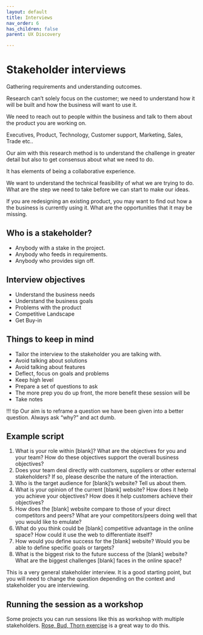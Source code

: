 ```yaml
---
layout: default
title: Interviews
nav_order: 6
has_children: false
parent: UX Discovery

---
```

# Stakeholder interviews

Gathering requirements and understanding outcomes.

Research can’t solely focus on the customer; we need to understand how it will be built and how the business will want to use it. 

We need to reach out to people within the business and talk to them about the product you are working on. 

Executives, Product, Technology, Customer support, Marketing, Sales, Trade etc..

Our aim with this research method is to understand the challenge in greater detail but also to get consensus about what we need to do.

It has elements of being a collaborative experience.  

We want to understand the technical feasibility of what we are trying to do. 
What are the step we need to take before we can start to make our ideas. 

If you are redesigning an existing product, you may want to find out how a the business is currently using it. What are the opportunities that it may be missing. 


## Who is a stakeholder?

* Anybody with a stake in the project.
* Anybody who feeds in requirements.
* Anybody who provides sign off.

## Interview objectives

* Understand the business needs
* Understand the business goals
* Problems with the product
* Competitive Landscape
* Get Buy-in 

## Things to keep in mind

* Tailor the interview to the stakeholder you are talking with.
* Avoid talking about solutions
* Avoid talking about features
* Deflect, focus on goals and problems
* Keep high level
* Prepare a set of questions to ask
* The more prep you do up front, the more benefit these session will be
* Take notes

!!! tip
	Our aim is to reframe a question we have been given into a better question. Always ask “why?” and act dumb. 

## Example script

1. What is your role within [blank]? What are the objectives for you and your team? How do these objectives support the overall business objectives?
2. Does your team deal directly with customers, suppliers or other external stakeholders? If so, please describe the nature of the interaction.
3. Who is the target audience for [blank]’s website? Tell us about them.
4. What is your opinion of the current [blank] website? How does it help you achieve your objectives? How does it help customers achieve their objectives?
5. How does the [blank] website compare to those of your direct competitors and peers? What are your competitors/peers doing well that you would like to emulate?
6. What do you think could be [blank] competitive advantage in the online space? How could it use the web to differentiate itself?
7. How would you define success for the [blank] website? Would you be able to define specific goals or targets?
8. What is the biggest risk to the future success of the [blank] website? What are the biggest challenges [blank] faces in the online space?


This is a very general stakeholder interview. It is a good starting point, but you will need to change the question depending on the context and stakeholder you are interviewing. 

## Running the session as a workshop

Some projects you can run sessions like this as workshop with multiple stakeholders. [Rose, Bud, Thorn exercise](https://designsprintkit.withgoogle.com/methodology/phase1-understand/rose-thorn-bud) is a great way to do this.